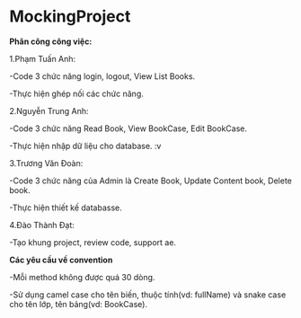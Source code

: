 # MockingProject
**Phân công công việc:**

1.Phạm Tuấn Anh:

-Code 3 chức năng login, logout, View List Books.

-Thực hiện ghép nối các chức năng.

2.Nguyễn Trung Anh:

-Code 3 chức năng Read Book, View BookCase, Edit BookCase.

-Thực hiện nhập dữ liệu cho database. :v

3.Trương Văn Đoàn:

-Code 3 chức năng của Admin là Create Book, Update Content book, Delete book.

-Thực hiện thiết kế databasse.

4.Đào Thành Đạt:

-Tạo khung project, review code, support ae.


**Các yêu cầu về convention**

-Mỗi method không được quá 30 dòng.


-Sử dụng camel case cho tên biến, thuộc tính(vd: fullName) và snake case cho tên lớp, tên bảng(vd: BookCase).
